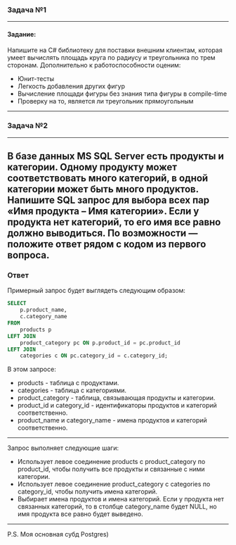 ### Задача №1
---
#### Задание:
Напишите на C# библиотеку для поставки внешним клиентам, которая умеет вычислять площадь круга по радиусу и треугольника по трем сторонам. Дополнительно к работоспособности оценим:
- Юнит-тесты
- Легкость добавления других фигур
- Вычисление площади фигуры без знания типа фигуры в compile-time
- Проверку на то, является ли треугольник прямоугольным
---
### Задача №2
---
В базе данных MS SQL Server есть продукты и категории. Одному продукту может соответствовать много категорий, в одной категории может быть много продуктов. Напишите SQL запрос для выбора всех пар «Имя продукта – Имя категории». Если у продукта нет категорий, то его имя все равно должно выводиться.
По возможности — положите ответ рядом с кодом из первого вопроса.
---
### Ответ
Примерный запрос будет выглядеть следующим образом:

```sql
SELECT
    p.product_name,
    c.category_name
FROM
    products p
LEFT JOIN
    product_category pc ON p.product_id = pc.product_id
LEFT JOIN
    categories c ON pc.category_id = c.category_id;
```
В этом запросе:

* products - таблица с продуктами.
* categories - таблица с категориями.
* product_category - таблица, связывающая продукты и категории.
* product_id и category_id - идентификаторы продуктов и категорий соответственно.
* product_name и category_name - имена продуктов и категорий соответственно.
---
Запрос выполняет следующие шаги:
- Использует левое соединение products с product_category по product_id, чтобы получить все продукты и связанные с ними категории.
- Использует левое соединение product_category с categories по category_id, чтобы получить имена категорий.
- Выбирает имена продуктов и имена категорий. Если у продукта нет связанных категорий, то в столбце category_name будет NULL, но имя продукта все равно будет выведено.
---
P.S. Моя основная субд Postgres)
